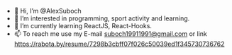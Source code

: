 - 👋 Hi, I’m @AlexSuboch
- 👀 I’m interested in programming, sport activity and learning.
- 🌱 I’m currently learning ReactJS, React-Hooks.
- 📫 To reach me use my E-mail suboch19911991@gmail.com or link https://rabota.by/resume/7298b3cbff07f026c50039ed1f345730736762

